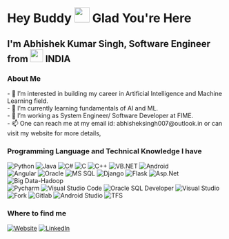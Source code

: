 ### <h1>Hey Buddy <a href="http://coderakki.in//"> <img src="https://media.giphy.com/media/hvRJCLFzcasrR4ia7z/giphy.gif" width="35px"></img></a> Glad You're Here</h1> 
  <h2>I'm Abhishek Kumar Singh, Software Engineer from <img src="https://upload.wikimedia.org/wikipedia/en/4/41/Flag_of_India.svg" width="30px"></img>  INDIA</h2>

<h3>About Me</h3>
- 👀 I’m interested in building my career in Artificial Intelligence and Machine Learning field.<br>
- 🌱 I’m currently learning fundamentals of AI and ML.<br>
- 💞️ I’m working as System Engineer/ Software Developer at FIME.<br>
- 📫 One can reach me at my email id: abhisheksingh007@outlook.in or can visit my website for more details, <br>

<h3>Programming Language and Technical Knowledge I have</h3>
<p>



<img alt="Python" src="https://img.shields.io/badge/-Python%20-yellow"  />
<img alt="Java" src="https://img.shields.io/badge/-Java-yellowgreen"  />
<img alt="C#" src="https://img.shields.io/badge/-C%23-green"  />
<img alt="C" src="https://img.shields.io/badge/-C-red"  />
<img alt="C++" src="https://img.shields.io/badge/-C%2B%2B-brightgreen"  />
<img alt="VB.NET" src="https://img.shields.io/badge/-VB.NET-yellowgreen"  />
<img alt="Android" src="https://img.shields.io/badge/-Android-blue"  />

<br>

<img alt="Angular" src="https://img.shields.io/badge/-Angular-red" />
<img alt="Oracle" src="https://img.shields.io/badge/-Oracle%20PL--SQL-brightgreen"  />
<img alt="MS SQL" src="https://img.shields.io/badge/-MS%20SQL-blue"  />
<img alt="Django" src="https://img.shields.io/badge/-Django-green"  />
<img alt="Flask" src="https://img.shields.io/badge/-Flask%20-yellow"  />
<img alt="Asp.Net" src="https://img.shields.io/badge/-ASP.NET-blue"  />
<img alt="Big Data-Hadoop" src="https://img.shields.io/badge/-Big Data --Hadoop -red"  />




<br>

<img alt="Pycharm" src="https://img.shields.io/badge/-Pycharm-brightgreen" />
<img alt="Visual Studio Code" src="https://img.shields.io/badge/-Visual Studio Code -blue"  />
<img alt="Oracle SQL Developer" src="https://img.shields.io/badge/-Oracle SQL Developer-red"  />
<img alt="Visual Studio" src="https://img.shields.io/badge/-Visual Studio-yellow"  />
<img alt="Fork" src="https://img.shields.io/badge/-Fork-yellowgreen"  />
<img alt="Gitlab" src="https://img.shields.io/badge/-Gitlab-red"  />
<img alt="Android Studio" src="https://img.shields.io/badge/-Android Studio -brightgreen"  />
<img alt="TFS" src="https://img.shields.io/badge/-TFS-blue"  />

</p>

<h3>Where to find me</h3>
<p>
<a href="http://coderakki.in//" target="_blank"><img alt="Website" src="https://img.shields.io/badge/Website-%2312100E.svg?&style=for-the-badge&logo=red" /></a>
<a href="https://www.linkedin.com/in/abhishek-kumar-singh-07/"><img alt="LinkedIn" src="https://img.shields.io/badge/linkedin-%230077B5.svg?&style=for-the-badge&logo=linkedin&logoColor=white" /></a> 
</p>

<!---
AbhishekKumarSingh07/AbhishekKumarSingh07 is a ✨ special ✨ repository because its `README.md` (this file) appears on your GitHub profile.
You can click the Preview link to take a look at your changes.
--->
